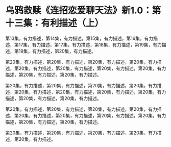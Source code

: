# 乌鸦救赎《连招恋爱聊天法》新1.0：第十三集：有利描述（上）

第13集，有力描述，第14集，有力描述，第15集，有力描述，第16集，有力描述，第17集，有力描述，第17集，有力描述，第18集，有力描述，第19集，有力描述，第19集，有力描述，第20集，有力描述。

第20集，有力描述，第20集，有力描述，第20集，有力描述，第20集，有力描述，第20集，有力描述，第20集，有力描述，第20集，有力描述，第20集，有力描述，第20集，有力描述，第20集，有力描述。

第20集，有力描述，第20集，有力描述，第20集，有力描述，第20集，有力描述，第20集，有力描述，第20集，有力描述，第20集，有力描述，第20集，有力描述，第20集，有力描述，第20集，有力描述。

第20集，有力描述，第20集，有力描述，第20集，有力描述，第20集，有力描述，第20集，有力描述，第20集，有力描述，第20集，有力描述，第20集，有力描述，第20集，有力描述，第20集，有力描述。

第20集，有力描述，第20集，有力描述，第20集，有力描述，第20集，有力描述，第20集，有力描述。